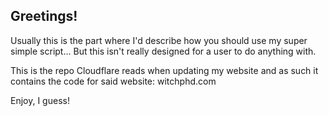 ## Greetings!

Usually this is the part where I'd describe how you should use my super simple script... But this isn't really designed for a user to do anything with. 

This is the repo Cloudflare reads when updating my website and as such it contains the code for said website: witchphd.com

Enjoy, I guess!
